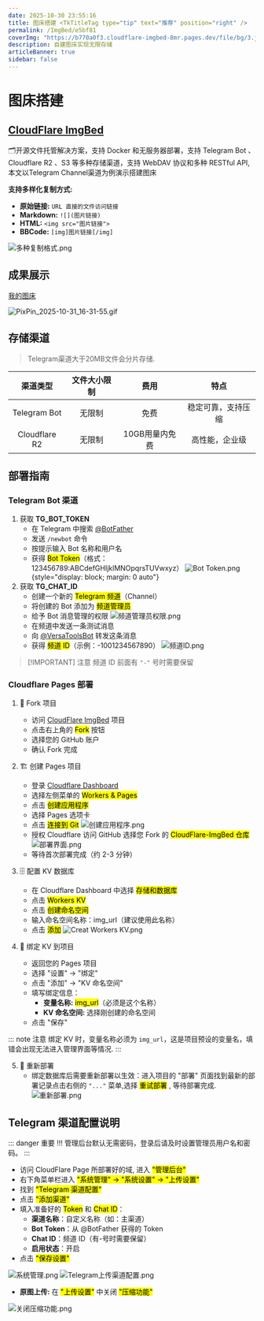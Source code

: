 ```yaml
---
date: 2025-10-30 23:55:16
title: 图床搭建 <TkTitleTag type="tip" text="推荐" position="right" />
permalink: /ImgBed/e5bf81
coverImg: "https://b770a0f3.cloudflare-imgbed-8mr.pages.dev/file/bg/3.jpg"
description: 自建图床实现无限存储
articleBanner: true
sidebar: false
---
```



# 图床搭建

## [CloudFlare ImgBed](https://github.com/MarSeventh/CloudFlare-ImgBed)
🗂️开源文件托管解决方案，支持 Docker 和无服务器部署，支持 Telegram Bot 、 Cloudflare R2 、S3 等多种存储渠道，支持 WebDAV 协议和多种 RESTful API, 本文以Telegram Channel渠道为例演示搭建图床

**支持多样化复制方式:** 
- **原始链接:** `URL 直接的文件访问链接`
- **Markdown:** `![](图片链接)` 
- **HTML:** `<img src="图片链接">` 
- **BBCode:** `[img]图片链接[/img]`

![多种复制格式.png](https://cloudflare-imgbed-8mr.pages.dev/file/img/多种复制格式.png)

## 成果展示

[我的图床](https://cloudflare-imgbed-8mr.pages.dev/)

![PixPin_2025-10-31_16-31-55.gif](https://cloudflare-imgbed-8mr.pages.dev/file/img/PixPin_2025-10-31_16-31-55.gif)

## 存储渠道
> Telegram渠道大于20MB文件会分片存储.

|     渠道类型      |  文件大小限制  |     费用       |        特点        |
| :--------------: | :-----------: | :-----------:  | :----------------: |
|   Telegram Bot   |     无限制     |     免费       |  稳定可靠，支持压缩  |
|   Cloudflare R2  |     无限制     | 10GB用量内免费  |   高性能，企业级    |

## 部署指南

### Telegram Bot 渠道

1. 获取 **TG_BOT_TOKEN**
    - 在 Telegram 中搜索 [@BotFather](https://t.me/BotFather)
    - 发送 `/newbot` 命令
    - 按提示输入 Bot 名称和用户名
    - 获得 <mark>Bot Token</mark>（格式：123456789:ABCdefGHIjklMNOpqrsTUVwxyz）
    ![Bot Token.png](https://cloudflare-imgbed-8mr.pages.dev/file/img/Bot_Token.png){style="display: block; margin: 0 auto"}
2. 获取 **TG_CHAT_ID**
    - 创建一个新的 <mark>Telegram 频道</mark>（Channel）
    - 将创建的 Bot 添加为 <mark>频道管理员</mark>
    - 给予 Bot 消息管理的权限
    ![频道管理员权限.png](https://cloudflare-imgbed-8mr.pages.dev/file/img/频道管理员权限.png)
    - 在频道中发送一条测试消息
    - 向 [@VersaToolsBot](https://t.me/VersaToolsBot) 转发这条消息
    - 获得 <mark>频道 ID</mark>（示例：-1001234567890）
    ![频道ID.png](https://cloudflare-imgbed-8mr.pages.dev/file/img/频道ID.png)

> [!IMPORTANT] 注意
> 频道 ID 前面有 `"-"` 号时需要保留

### Cloudflare Pages 部署

1. 📂 Fork 项目
    - 访问 [CloudFlare ImgBed](https://github.com/MarSeventh/CloudFlare-ImgBed) 项目
    - 点击右上角的 <mark>Fork</mark> 按钮
    - 选择您的 GitHub 账户
    - 确认 Fork 完成

2. 🏗️ 创建 Pages 项目
    - 登录 [Cloudflare Dashboard](https://dash.cloudflare.com/)
    - 选择左侧菜单的 <mark>Workers & Pages</mark>
    - 点击 <mark>创建应用程序</mark>
    - 选择 Pages 选项卡
    - 点击 <mark>连接到 Git</mark>
    ![创建应用程序.png](https://cloudflare-imgbed-8mr.pages.dev/file/img/创建应用程序.png)
    - 授权 Cloudflare 访问 GitHub 选择您 Fork 的 <mark>CloudFlare-ImgBed 仓库</mark>
    ![部署界面.png](https://cloudflare-imgbed-8mr.pages.dev/file/img/部署界面.png)
    - 等待首次部署完成（约 2-3 分钟）

3. 🗄️ 配置 KV 数据库
    - 在 Cloudflare Dashboard 中选择 <mark>存储和数据库</mark>
    - 点击 <mark>Workers KV</mark>
    - 点击 <mark>创建命名空间</mark>
    - 输入命名空间名称：img_url（建议使用此名称）
    - 点击 <mark>添加</mark>
    ![Creat Workers KV.png](https://cloudflare-imgbed-8mr.pages.dev/file/img/Creat_Workers_KV.png)

4. 🚀 绑定 KV 到项目
    - 返回您的 Pages 项目
    - 选择 "设置" → "绑定"
    - 点击 "添加" → "KV 命名空间"
    - 填写绑定信息：
        - **变量名称:** <mark>img_url</mark>（必须是这个名称）
        - **KV 命名空间:** 选择刚创建的命名空间
    - 点击 "保存"

::: note 注意
绑定 KV 时，变量名称必须为 `img_url`，这是项目预设的变量名，填错会出现无法进入管理界面等情况.
:::

5. 🔄 重新部署
    - 绑定数据库后需要重新部署以生效：进入项目的 "部署" 页面找到最新的部署记录点击右侧的 `"..."` 菜单,选择 <mark>重试部署</mark> , 等待部署完成.
    ![重新部署.png](https://cloudflare-imgbed-8mr.pages.dev/file/img/重新部署.png)

## Telegram 渠道配置说明

::: danger 重要 !!!
管理后台默认无需密码，登录后请及时设置管理员用户名和密码。
:::

- 访问 CloudFlare Page 所部署好的域, 进入 <mark>"管理后台"</mark>
- 右下角菜单栏进入 <mark>"系统管理" → "系统设置" → "上传设置"</mark>
- 找到 <mark>"Telegram 渠道配置"</mark>
- 点击 <mark>"添加渠道"</mark>
- 填入准备好的 <mark>Token</mark> 和 <mark>Chat ID</mark>：
    - **渠道名称**：自定义名称（如：主渠道）
    - **Bot Token**：从 @BotFather 获得的 Token
    - **Chat ID**：频道 ID（有-号时需要保留）
    - **启用状态**：开启
- 点击 <mark>"保存设置"</mark>

![系统管理.png](https://cloudflare-imgbed-8mr.pages.dev/file/img/系统管理.png)
![Telegram上传渠道配置.png](https://cloudflare-imgbed-8mr.pages.dev/file/img/Telegram上传渠道配置.png)

- **原图上传:** 在 <mark>"上传设置"</mark> 中关闭 <mark>"压缩功能"</mark>

![关闭压缩功能.png](https://cloudflare-imgbed-8mr.pages.dev/file/img/关闭压缩功能.png)

